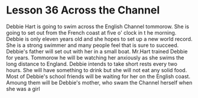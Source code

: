 #  Lesson 36 Across the Channel

Debbie Hart is going to swim across the English Channel tommorow. She is going to set out from the French coast at five o' clock in t he morning. Debbie is only eleven years old and she hopes to set up a new world record. She is a strong swimmer and many people feel that is sure to succeed. Debbie's father will set out with her in a small boat. Mr.Hart trained Debbie for years. Tommorow he will be watching her anxiously as she swims the long distance to England. Debbie intends to take short rests every two hours. She will have something to drink but she will not eat any solid food. Most of Debbie's school friends will be waiting for her on the English coast. Amoung them will be Debbie's mother, who swam the Channel herself when she was a girl
